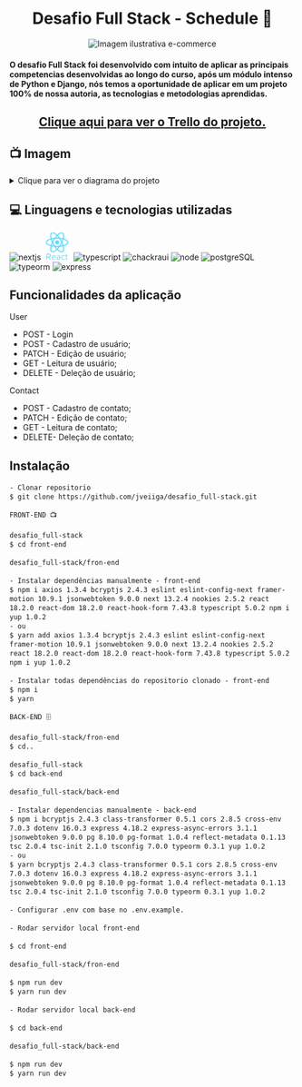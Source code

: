 <h1 align="center">Desafio Full Stack - Schedule 📇</h1>
<p align="center">
  <img alt="Imagem ilustrativa e-commerce" src="https://cdn3d.iconscout.com/3d/premium/thumb/contact-book-7972565-6324680.png" width="600" height="350"/>
</p>
<h4>O desafio Full Stack foi desenvolvido com intuito de aplicar as principais competencias desenvolvidas ao longo do curso, após um módulo intenso de Python e Django, nós temos a oportunidade de aplicar em um projeto 100% de nossa autoria, as tecnologias e metodologias aprendidas.</h4>


<h2 align="center"><a target=blank href="https://trello.com/invite/b/zJYEwq3C/ATTI13d3ce4f549cc18a9c70eedb6ac94b6b635A103A/kenzie-schedule">Clique aqui para ver o Trello do projeto.</a></h2>


## 📺 Imagem

<details>
  
<summary>Clique para ver o diagrama do projeto</summary>
  
![diagrama](https://github.com/giscus/giscus/assets/57195630/79d01634-eb66-4e2c-957a-1d9c0ba3c8c5)


</details> 

## 💻 Linguagens e tecnologias utilizadas
<p align="left"> 
<img src="https://media.graphassets.com/VKHHNvEETYqZRkqgjybc" alt="nextjs" width="45" height="48" max-width="100%">
<img src="https://raw.githubusercontent.com/devicons/devicon/master/icons/react/react-original-wordmark.svg" alt="react" width="50" height="50" max-width="100%">
<img src="https://seanbarry.dev/media/typescript_logo.png" alt="typescript" width="40" height="45" max-width="100%">
<img src="https://archive.org/download/github.com-chakra-ui-chakra-ui_-_2020-02-13_17-20-29/cover.jpg" alt="chackraui" width="50" height="45" max-width="100%">
<img src="https://hcode.azureedge.net/courses/NO/squad_1645635531793.png" alt="node" width="50" height="50" max-width="100%">
<img src="https://upload.wikimedia.org/wikipedia/commons/thumb/2/29/Postgresql_elephant.svg/1200px-Postgresql_elephant.svg.png" alt="postgreSQL" width="50" height="50" max-width="100%">
<img src="https://avatars.githubusercontent.com/u/20165699?s=200&v=4" alt="typeorm" width="60" height="50" max-width="100%">
<img src="https://wsofter.ru/wp-content/uploads/2017/12/node-express.png" alt="express" width="50" height="50" max-width="100%">



## Funcionalidades da aplicação
  User
  - POST - Login
  - POST - Cadastro de usuário;
  - PATCH - Edição de usuário;
  - GET - Leitura de usuário;
  - DELETE - Deleção de usuário;
  
  Contact
  - POST - Cadastro de contato;
  - PATCH - Edição de contato;
  - GET - Leitura de contato;
  - DELETE- Deleção de contato;

## Instalação

    - Clonar repositorio
    $ git clone https://github.com/jveiiga/desafio_full-stack.git

    FRONT-END 📺

    desafio_full-stack
    $ cd front-end

    desafio_full-stack/fron-end

    - Instalar dependências manualmente - front-end 
    $ npm i axios 1.3.4 bcryptjs 2.4.3 eslint eslint-config-next framer-motion 10.9.1 jsonwebtoken 9.0.0 next 13.2.4 nookies 2.5.2 react 18.2.0 react-dom 18.2.0 react-hook-form 7.43.8 typescript 5.0.2 npm i yup 1.0.2
    - ou
    $ yarn add axios 1.3.4 bcryptjs 2.4.3 eslint eslint-config-next framer-motion 10.9.1 jsonwebtoken 9.0.0 next 13.2.4 nookies 2.5.2 react 18.2.0 react-dom 18.2.0 react-hook-form 7.43.8 typescript 5.0.2 npm i yup 1.0.2

    - Instalar todas dependências do repositorio clonado - front-end
    $ npm i
    $ yarn

    BACK-END 🗄

    desafio_full-stack/fron-end
    $ cd..

    desafio_full-stack
    $ cd back-end

    desafio_full-stack/back-end

    - Instalar dependencias manualmente - back-end 
    $ npm i bcryptjs 2.4.3 class-transformer 0.5.1 cors 2.8.5 cross-env 7.0.3 dotenv 16.0.3 express 4.18.2 express-async-errors 3.1.1 jsonwebtoken 9.0.0 pg 8.10.0 pg-format 1.0.4 reflect-metadata 0.1.13 tsc 2.0.4 tsc-init 2.1.0 tsconfig 7.0.0 typeorm 0.3.1 yup 1.0.2
    - ou
    $ yarn bcryptjs 2.4.3 class-transformer 0.5.1 cors 2.8.5 cross-env 7.0.3 dotenv 16.0.3 express 4.18.2 express-async-errors 3.1.1 jsonwebtoken 9.0.0 pg 8.10.0 pg-format 1.0.4 reflect-metadata 0.1.13 tsc 2.0.4 tsc-init 2.1.0 tsconfig 7.0.0 typeorm 0.3.1 yup 1.0.2

    - Configurar .env com base no .env.example.

    - Rodar servidor local front-end
    
    $ cd front-end
    
    desafio_full-stack/fron-end
    
    $ npm run dev 
    $ yarn run dev 
    
    - Rodar servidor local back-end
    
    $ cd back-end
    
    desafio_full-stack/back-end
    
    $ npm run dev 
    $ yarn run dev 
